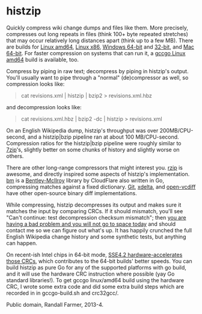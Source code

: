 histzip
=======

Quickly compress wiki change dumps and files like them. More precisely,
compresses out long repeats in files (think 100+ byte repeated stretches)
that may occur relatively long distances apart (think up to a few MB). 
There are builds for [Linux amd64][1], [Linux x86][3], [Windows 64-bit][4]
and [32-bit][5], and [Mac 64-bit][6].  For faster compression on systems
that can run it, a [gccgo Linux amd64][2] build is available, too.

[1]: http://www.rfarmer.net/histzip/histzip.6g
[2]: http://www.rfarmer.net/histzip/histzip
[3]: http://www.rfarmer.net/histzip/histzip.linux386
[4]: http://www.rfarmer.net/histzip/histzip64.exe
[5]: http://www.rfarmer.net/histzip/histzip386.exe
[6]: http://www.rfarmer.net/histzip/histzip.mac

Compress by piping in raw text; decompress by piping in histzip's output. 
You'll usually want to pipe through a "normal" (de)compressor as well, so
compression looks like:

> cat revisions.xml | histzip | bzip2 > revisions.xml.hbz

and decompression looks like:

> cat revisions.xml.hbz | bzip2 -dc | histzip > revisions.xml

On an English Wikipedia dump, histzip's throughput was over 200MB/CPU-second, and a histzip|bzip pipeline ran at about 100 MB/CPU-second. Compression ratios for the histzip|bzip pipeline were roughly similar to [7zip]'s, slightly better on some chunks of history and slightly worse on others.

There are other long-range compressors that might interest you. [rzip] is awesome, and directly inspired some aspects of histzip's implementation. [bm] is a [Bentley-McIlroy][bmpaper] library by CloudFlare also written in Go, compressing matches against a fixed dictionary. [Git][gitdiff], [xdelta], and [open-vcdiff] have other open-source binary diff implementations.

[rzip]: http://rzip.samba.org/
[bm]: https://github.com/cloudflare/bm
[bmpaper]: http://citeseerx.ist.psu.edu/viewdoc/download?doi=10.1.1.11.8470&rep=rep1&type=pdf
[7]: http://dumps.wikimedia.org/enwiki/20131202/
[7zip]: http://www.7-zip.org/sdk.html
[gitdiff]: https://github.com/git/git/blob/master/diff-delta.c
[xdelta]: http://xdelta.org/
[open-vcdiff]: https://code.google.com/p/open-vcdiff/

While compressing, histzip decompresses its output and makes sure it matches
the input by comparing CRCs.  If it should mismatch, you'll see "Can't
continue: test decompression checksum mismatch"; then [you are having a bad
problem and you will not go to space today][8] and should contact me so we
can figure out what's up.  It has happily crunched the full English
Wikipedia change history and some synthetic tests, but anything can happen. 

[8]: http://xkcd.com/1133/

On recent-ish Intel chips in 64-bit mode, [SSE4.2 hardware-accelerates
those CRCs][9], which contributes to the 64-bit builds' better speeds.  You
can build histzip as pure Go for any of the supported platforms with go build, and it will use
the hardware CRC instruction where possible (yay Go standard libraries!). 
To get gccgo linux/amd64 build using the hardware CRC, I wrote some extra
code and did some extra build steps which are recorded in in gccgo-build.sh
and crc32gcc/.

[9]: http://en.wikipedia.org/wiki/SSE4#SSE4.2

Public domain, Randall Farmer, 2013-4.

